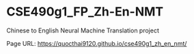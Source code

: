 # CSE490g1_FP_Zh-En-NMT
Chinese to English Neural Machine Translation project

Page URL: https://quocthai9120.github.io/cse490g1_zh_en_nmt/
